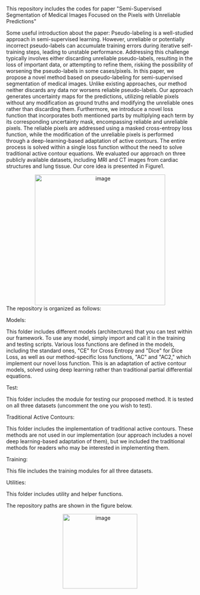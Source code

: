 This repository includes the codes for paper "Semi-Supervised Segmentation of Medical Images Focused on the Pixels with Unreliable Predictions"

Some useful introduction about the paper: 
Pseudo-labeling is a well-studied approach in semi-supervised learning. However, unreliable or potentially incorrect pseudo-labels can accumulate training errors during iterative self-training steps, leading to unstable performance. Addressing this challenge typically involves either discarding unreliable pseudo-labels, resulting in the loss of important data, or attempting to refine them, risking the possibility of worsening the pseudo-labels in some cases/pixels. In this paper, we propose a novel method based on pseudo-labeling for semi-supervised segmentation of medical images. Unlike existing approaches, our method neither discards any data nor worsens reliable pseudo-labels. Our approach generates uncertainty maps for the predictions, utilizing reliable pixels without any modification as ground truths and modifying the unreliable ones rather than discarding them. Furthermore, we introduce a novel loss function that incorporates both mentioned parts by multiplying each term by its corresponding uncertainty mask, encompassing reliable and unreliable pixels. The reliable pixels are addressed using a masked cross-entropy loss function, while the modification of the unreliable pixels is performed through a deep-learning-based adaptation of active contours. The entire process is solved within a single loss function without the need to solve traditional active contour equations. We evaluated our approach on three publicly available datasets, including MRI and CT images from cardiac structures and lung tissue. Our core idea is presented in Figure1.

<div align="center">
    <img src="https://github.com/user-attachments/assets/e176909d-b472-475c-b817-129daa0a113b" alt="image" width="350" height="auto">
</div>
The repository is organized as follows:

Models:

This folder includes different models (architectures) that you can test within our framework. To use any model, simply import and call it in the training and testing scripts. Various loss functions are defined in the models, including the standard ones, "CE" for Cross Entropy and "Dice" for Dice Loss, as well as our method-specific loss functions, "AC" and "AC2," which implement our novel loss function. This is an adaptation of active contour models, solved using deep learning rather than traditional partial differential equations.

Test:

This folder includes the module for testing our proposed method. It is tested on all three datasets (uncomment the one you wish to test).

Traditional Active Contours:

This folder includes the implementation of traditional active contours. These methods are not used in our implementation (our approach includes a novel deep learning-based adaptation of them), but we included the traditional methods for readers who may be interested in implementing them.

Training:

This file includes the training modules for all three datasets.

Utilities:

This folder includes utility and helper functions.

The repository paths are shown in the figure below.
<div align="center">
    <img width="200" alt="image" src="https://github.com/user-attachments/assets/3547274c-a277-491d-8b91-416d646d34f9">
</div>


